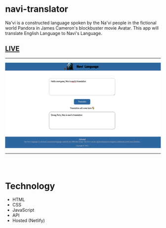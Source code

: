 # navi-translator
Na'vi is a constructed language spoken by the Na'vi people in the fictional world Pandora in James Cameron's blockbuster movie Avatar. This app will translate English Language to Navi's Language.


## [LIVE](https://nk-cash-register-manager.netlify.app/)

---

![Demo](/app-ss.png)

---
<br/>
<br/>

# Technology

- HTML
- CSS
- JavaScript
- API
- Hosted (Netlify)